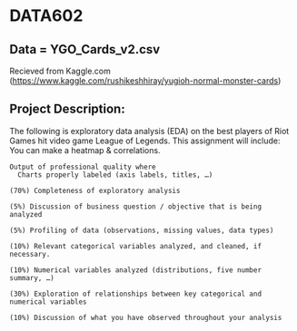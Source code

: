 # DATA602
## Data = YGO_Cards_v2.csv
   Recieved from Kaggle.com (https://www.kaggle.com/rushikeshhiray/yugioh-normal-monster-cards)
## Project Description:
  The following is exploratory data analysis (EDA) on the best players of Riot Games hit video game League of Legends. This assignment will include:
You can make a heatmap & correlations.
    
    Output of professional quality where 
      Charts properly labeled (axis labels, titles, …)
    
    (70%) Completeness of exploratory analysis
    
    (5%) Discussion of business question / objective that is being analyzed
    
    (5%) Profiling of data (observations, missing values, data types)
    
    (10%) Relevant categorical variables analyzed, and cleaned, if necessary.
    
    (10%) Numerical variables analyzed (distributions, five number summary, …)
    
    (30%) Exploration of relationships between key categorical and numerical variables
    
    (10%) Discussion of what you have observed throughout your analysis

